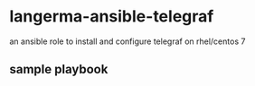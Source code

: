 # langerma-ansible-telegraf

an ansible role to install and configure telegraf on rhel/centos 7

## sample playbook
```yml
```
